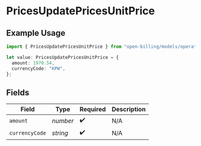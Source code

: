 # PricesUpdatePricesUnitPrice

## Example Usage

```typescript
import { PricesUpdatePricesUnitPrice } from "open-billing/models/operations";

let value: PricesUpdatePricesUnitPrice = {
  amount: 1970.54,
  currencyCode: "KPW",
};
```

## Fields

| Field              | Type               | Required           | Description        |
| ------------------ | ------------------ | ------------------ | ------------------ |
| `amount`           | *number*           | :heavy_check_mark: | N/A                |
| `currencyCode`     | *string*           | :heavy_check_mark: | N/A                |